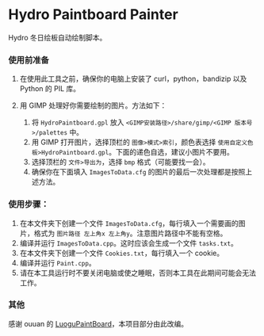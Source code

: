 # Hydro Paintboard Painter

Hydro 冬日绘板自动绘制脚本。

### 使用前准备

1. 在使用此工具之前，确保你的电脑上安装了 curl，python，bandizip 以及 Python 的 PIL 库。

2. 用 GIMP 处理好你需要绘制的图片。方法如下：

    1. 将 `HydroPaintboard.gpl` 放入 `<GIMP安装路径>/share/gimp/<GIMP 版本号>/palettes` 中。
    2. 用 GIMP 打开图片，选择顶栏的 `图像>模式>索引`，颜色表选择 `使用自定义色板>HydroPaintboard.gpl`。下面的递色自选，建议小图片不要用。
    3. 选择顶栏的 `文件>导出为`，选择 `bmp` 格式（可能要找一会）。
    4. 确保你在下面填入 `ImagesToData.cfg` 的图片的最后一次处理都是按照上述方法。

### 使用步骤：

1. 在本文件夹下创建一个文件 `ImagesToData.cfg`，每行填入一个需要画的图片，格式为 `图片路径 左上角x 左上角y`。注意图片路径中不能有空格。
2. 编译并运行 `ImagesToData.cpp`。这时应该会生成一个文件 `tasks.txt`。
3. 在本文件夹下创建一个文件 `Cookies.txt`，每行填入一个 cookie。
4. 编译并运行 `Paint.cpp`。
5. 请在本工具运行时不要关闭电脑或使之睡眠，否则本工具在此期间可能会无法工作。

### 其他

感谢 ouuan 的 [LuoguPaintBoard](https://github.com/ouuan/LuoguPaintBoard)，本项目部分由此改编。
